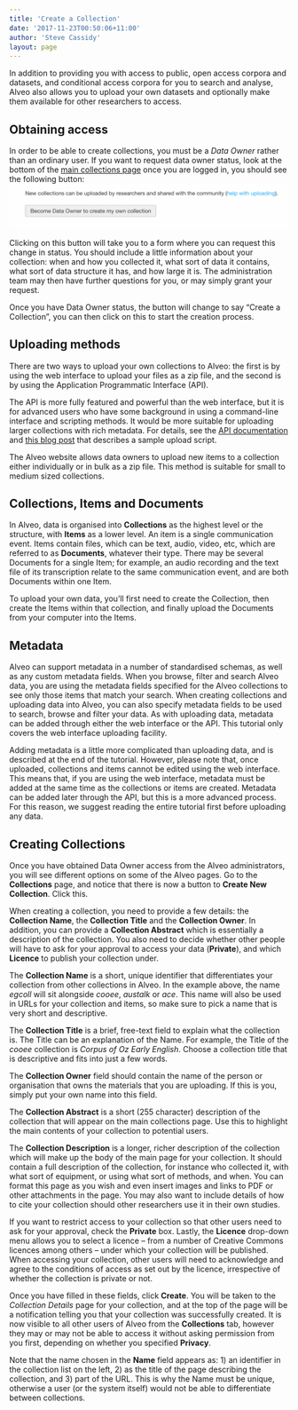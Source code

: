 ```yaml
---
title: 'Create a Collection'
date: '2017-11-23T00:50:06+11:00'
author: 'Steve Cassidy'
layout: page
---
```


In addition to providing you with access to public, open access corpora and datasets, and conditional access corpora for you to search and analyse, Alveo also allows you to upload your own datasets and optionally make them available for other researchers to access.

## Obtaining access

In order to be able to create collections, you must be a *Data Owner* rather than an ordinary user. If you want to request data owner status, look at the bottom of the [main collections page](https://app.alveo.edu.au/) once you are logged in, you should see the following button:![screen shot of button to request data owner status](/assets/files/2017/12/Screen-Shot-2017-12-05-at-8.43.45-am-1024x164.png)

Clicking on this button will take you to a form where you can request this change in status. You should include a little information about your collection: when and how you collected it, what sort of data it contains, what sort of data structure it has, and how large it is. The administration team may then have further questions for you, or may simply grant your request.

Once you have Data Owner status, the button will change to say “Create a Collection”, you can then click on this to start the creation process.

## Uploading methods

There are two ways to upload your own collections to Alveo: the first is by using the web interface to upload your files as a zip file, and the second is by using the Application Programmatic Interface (API).

The API is more fully featured and powerful than the web interface, but it is for advanced users who have some background in using a command-line interface and scripting methods. It would be more suitable for uploading larger collections with rich metadata. For details, see the [API documentation](http://alveo.edu.au/help/http-api-reference/) and [this blog post](/2016/08/19/uploading-data-to-alveo) that describes a sample upload script.

The Alveo website allows data owners to upload new items to a collection either individually or in bulk as a zip file. This method is suitable for small to medium sized collections.

## Collections, Items and Documents

In Alveo, data is organised into **Collections** as the highest level or the structure, with **Items** as a lower level. An item is a single communication event. Items contain files, which can be text, audio, video, etc, which are referred to as **Documents**, whatever their type. There may be several Documents for a single Item; for example, an audio recording and the text file of its transcription relate to the same communication event, and are both Documents within one Item.

To upload your own data, you’ll first need to create the Collection, then create the Items within that collection, and finally upload the Documents from your computer into the Items.

## Metadata

Alveo can support metadata in a number of standardised schemas, as well as any custom metadata fields. When you browse, filter and search Alveo data, you are using the metadata fields specified for the Alveo collections to see only those items that match your search. When creating collections and uploading data into Alveo, you can also specify metadata fields to be used to search, browse and filter your data. As with uploading data, metadata can be added through either the web interface or the API. This tutorial only covers the web interface uploading facility.

Adding metadata is a little more complicated than uploading data, and is described at the end of the tutorial. However, please note that, once uploaded, collections and items cannot be edited using the web interface. This means that, if you are using the web interface, metadata must be added at the same time as the collections or items are created. Metadata can be added later through the API, but this is a more advanced process. For this reason, we suggest reading the entire tutorial first before uploading any data.

## Creating Collections

Once you have obtained Data Owner access from the Alveo administrators, you will see different options on some of the Alveo pages. Go to the **Collections** page, and notice that there is now a button to **Create New Collection**. Click this.

When creating a collection, you need to provide a few details: the **Collection Name**, the **Collection Title** and the **Collection Owner**. In addition, you can provide a **Collection Abstract** which is essentially a description of the collection. You also need to decide whether other people will have to ask for your approval to access your data (**Private**), and which **Licence** to publish your collection under.

The **Collection Name** is a short, unique identifier that differentiates your collection from other collections in Alveo. In the example above, the name *egcoll* will sit alongside *cooee*, *austalk* or *ace*. This name will also be used in URLs for your collection and items, so make sure to pick a name that is very short and descriptive.

The **Collection Title** is a brief, free-text field to explain what the collection is. The Title can be an explanation of the Name. For example, the Title of the *cooee* collection is *Corpus of Oz Early English*. Choose a collection title that is descriptive and fits into just a few words.

The **Collection Owner** field should contain the name of the person or organisation that owns the materials that you are uploading. If this is you, simply put your own name into this field.

The **Collection Abstract** is a short (255 character) description of the collection that will appear on the main collections page. Use this to highlight the main contents of your collection to potential users.

The **Collection Description** is a longer, richer description of the collection which will make up the body of the main page for your collection. It should contain a full description of the collection, for instance who collected it, with what sort of equipment, or using what sort of methods, and when. You can format this page as you wish and even insert images and links to PDF or other attachments in the page. You may also want to include details of how to cite your collection should other researchers use it in their own studies.

If you want to restrict access to your collection so that other users need to ask for your approval, check the **Private** box. Lastly, the **Licence** drop-down menu allows you to select a licence – from a number of Creative Commons licences among others – under which your collection will be published. When accessing your collection, other users will need to acknowledge and agree to the conditions of access as set out by the licence, irrespective of whether the collection is private or not.

Once you have filled in these fields, click **Create**. You will be taken to the *Collection Details* page for your collection, and at the top of the page will be a notification telling you that your collection was successfully created. It is now visible to all other users of Alveo from the **Collections** tab, however they may or may not be able to access it without asking permission from you first, depending on whether you specified **Privacy**.

Note that the name chosen in the **Name** field appears as: 1) an identifier in the collection list on the left, 2) as the title of the page describing the collection, and 3) part of the URL. This is why the Name must be unique, otherwise a user (or the system itself) would not be able to differentiate between collections.